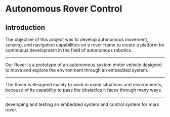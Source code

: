 # Autonomous Rover Control
## Introduction

The objective of this project was to develop
autonomous movement, sensing, and
navigation capabilities on a rover frame to
create a platform for continuous
development in the field of autonomous
robotics.
___
Our Rover is a prototype of an autonomous
system motor vehicle designed to move and
explore the environment through an
embedded system.
___
The Rover is designed mainly to work in
many situations and environments, because
of its capability to pass the obstacles it faces
through many ways.
___
developing and testing  an embedded system and control system for mars rover.

